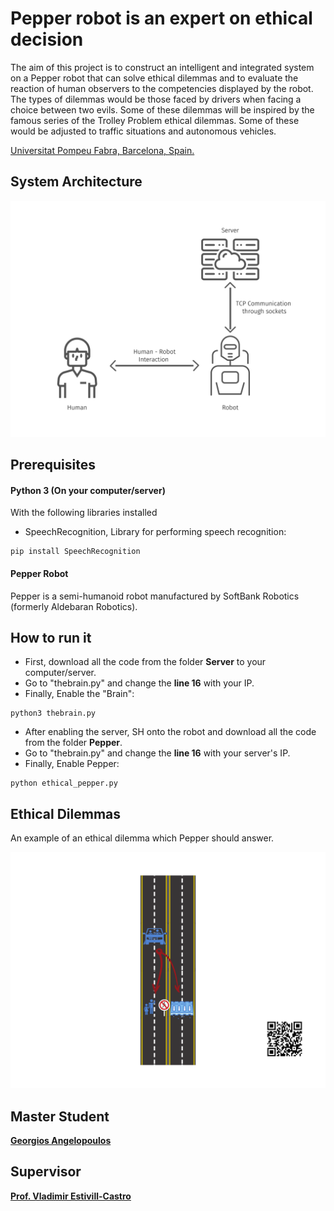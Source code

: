 # Pepper robot is an expert on ethical decision 

The aim of this project is to construct an intelligent and integrated system on a Pepper robot that can solve ethical dilemmas and to evaluate the reaction of human observers to the competencies displayed by the robot. The types of dilemmas would be those faced by drivers when facing a choice between two evils. Some of these dilemmas will be inspired by the famous series of the Trolley Problem ethical dilemmas. Some of these would be adjusted to traffic situations and autonomous vehicles. 



[Universitat Pompeu Fabra, Barcelona, Spain.](https://www.upf.edu/)


## System Architecture


<img src="/images/system_architecture.png" width="600">

## Prerequisites 

#### Python 3 (On your computer/server)

With the following libraries installed

* SpeechRecognition, Library for performing speech recognition:
```
pip install SpeechRecognition
```
#### Pepper Robot

Pepper is a semi-humanoid robot manufactured by SoftBank Robotics (formerly Aldebaran Robotics).



## How to run it

* First, download all the code from the folder **Server** to your computer/server.
* Go to "thebrain.py" and change the **line 16** with your IP.
* Finally, Enable the "Brain":

```
python3 thebrain.py
```

* After enabling the server, SH onto the robot and download all the code from the folder **Pepper**.
* Go to "thebrain.py" and change the **line 16** with your server's IP.
* Finally, Enable Pepper:

```
python ethical_pepper.py
```

## Ethical Dilemmas

An example of an ethical dilemma which Pepper should answer.

<img src="/images/Dilemmas/case_no1.png" width="650">

## Master Student

[**Georgios Angelopoulos**](https://www.linkedin.com/in/george-angelopoulos/)


## Supervisor

[**Prof. Vladimir Estivill-Castro**](https://www.upf.edu/web/etic/entry/-/-/54009/409/vladimir-estivill)

<!--
* spaCy is compatible with 64-bit CPython 2.7 / 3.5+ and runs on Unix/Linux, macOS/OS X and Windows:
```
pip install -U spacy
```

* gTTS (Google Text-to-Speech), a Python library and CLI tool to interface with Google Translate's text-to-speech API:
```
pip install gTTS
```

* SpeechRecognition, Library for performing speech recognition, with support for several engines and APIs, online and offline:
```
pip install SpeechRecognition
```




-->

